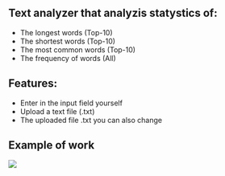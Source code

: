 ## Text analyzer that analyzis statystics of:
- The longest words (Top-10)
- The shortest words (Top-10)
- The most common words (Top-10)
- The frequency of words (All)
## Features:
- Enter in the input field yourself
- Upload a text file (.txt)
- The uploaded file .txt you can also change
## Example of work
![](https://user-images.githubusercontent.com/95645162/216012462-7b4dac47-0fc8-4feb-835d-7a117075c205.png)

